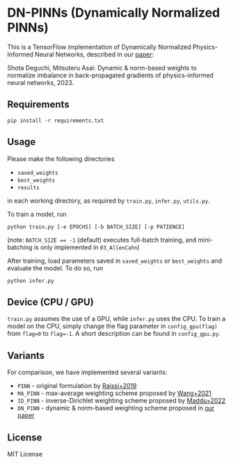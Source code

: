 # DN-PINNs (Dynamically Normalized PINNs)

<!-- 
This is a TensorFlow implementation of Dynamically Normalized Physics-Informed Neural Networks, described in our paper: 

Shota Deguchi, Mitsuteru Asai: [Dynamic & norm-based weights to normalize imbalance in back-propagated gradients of physics-informed neural networks](link), ..., 2023. 
-->

This is a TensorFlow implementation of Dynamically Normalized Physics-Informed Neural Networks, described in our [paper](): 

Shota Deguchi, Mitsuteru Asai: Dynamic & norm-based weights to normalize imbalance in back-propagated gradients of physics-informed neural networks, 2023. 


## Requirements
```
pip install -r requirements.txt
```

<!-- 
numpy==1.19.5
pyyaml==6.0
scipy==1.5.4
tensorflow==2.5.0
-->

## Usage
Please make the following directories

* `saved_weights`
* `best_weights`
* `results`

in each working directory, as required by `train.py`, `infer.py`, `utils.py`. 

To train a model, run
```
python train.py [-e EPOCHS] [-b BATCH_SIZE] [-p PATIENCE]
```
(note: `BATCH_SIZE == -1` (default) executes full-batch training, and mini-batching is only implemented in `03_AllenCahn`)

After training, load parameters saved in `saved_weights` or `best_weights` and evaluate the model. To do so, run
```
python infer.py
```

## Device (CPU / GPU)
<code>train.py</code> assumes the use of a GPU, while <code>infer.py</code> uses the CPU. To train a model on the CPU, simply change the flag parameter in <code>config_gpu(flag)</code> from <code>flag=0</code> to <code>flag=-1</code>. A short description can be found in <code>config_gpu.py</code>. 

## Variants
For comparison, we have implemented several variants:

* `PINN` - original formulation by [Raissi+2019](https://doi.org/10.1016/j.jcp.2018.10.045)
* `MA_PINN` - max-average weighting scheme proposed by [Wang+2021](https://doi.org/10.1137/20M1318043)
* `ID_PINN` - inverse-Dirichlet weighting scheme proposed by [Maddu+2022](https://dx.doi.org/10.1088/2632-2153/ac3712)
* `DN_PINN` - dynamic & norm-based weighting scheme proposed in [our paper](link)

<!-- 
## Citation
Please cite our paper as: 
```
@article{DEGUCHI202x,
  title={Dynamic \& Norm-based Weights to Normalize Imbalance in Back-Propageted Gradients of Physics-Informed Neural Networks},
  author={Shota DEGUCHI and Mitsuteru ASAI},
  journal={JOURNAL XXX},
  volume={XXX},
  number={XXX},
  pages={XXX-XXX},
  year={202x},
  doi={XXX}
}
```
-->

## License
MIT License
